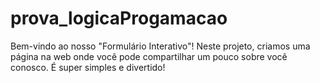 # prova_logicaProgamacao
Bem-vindo ao nosso "Formulário Interativo"!  Neste projeto, criamos uma página na web onde você pode compartilhar um pouco sobre você conosco. É super simples e divertido!
